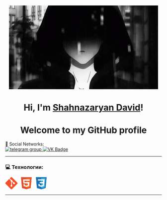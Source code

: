 
<p align="center">
  <a href="#"><img src="d9c8e30ba4930c14134995d5026bddf2.gif" alt="Banner"></a>
</p>

<h1 align="center">Hi, I'm <a color="black" href="https:/#">Shahnazaryan David</a>!</h1>
<h1 align="center">Welcome to my GitHub profile</h1>
 🤝 Social Networks:

  <div id="badges">
    <a href="https://t.me/aqua_minerali" target="_blank">
      <img src="https://cdn-icons-png.flaticon.com/512/2111/2111646.png" width="40" height="40" alt="telegram group" />
    </a>
    <a href="https://vk.com/shahnazariandavid" target="_blank">
      <img src="https://cdn-icons-png.flaticon.com/512/145/145813.png" width="40" height="40" alt="VK Badge"/>
    </a>
  </div>
  
---
### 💻 Технологии:

<div>
  <img src="https://github.com/devicons/devicon/blob/master/icons/git/git-original.svg" title="git" alt="git" width="40" height="40"/>&nbsp
  <img src="https://github.com/devicons/devicon/blob/master/icons/html5/html5-original.svg" title="html5" alt="html5" width="40" height="40"/>&nbsp
  <img src="https://github.com/devicons/devicon/blob/master/icons/css3/css3-original.svg" title="css" alt="css" width="40" height="40"/>&nbsp
<!--   <img src="https://github.com/devicons/devicon/blob/master/icons/javascript/javascript-original.svg" title="javascript" alt="javascript" width="40" height="40"/>&nbsp -->

</div>

---
